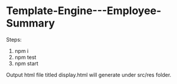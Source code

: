 # Template-Engine---Employee-Summary

Steps: 

1) npm i
2) npm test
3) npm start

Output html file titled display.html will generate under src/res folder.
